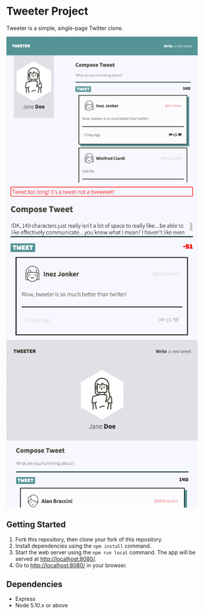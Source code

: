 # Tweeter Project

Tweeter is a simple, single-page Twitter clone.

!["screenshot of desktop style"](https://github.com/millarke/tweeter/blob/master/docs/desktop-screenshot.png?raw=true)
!["error message when tweet is too long"](https://github.com/millarke/tweeter/blob/master/docs/error.png?raw=true)
!["mobile page styling"](https://github.com/millarke/tweeter/blob/master/docs/mobile-tablet-screenshot.png?raw=true)

## Getting Started

1. Fork this repository, then clone your fork of this repository.
2. Install dependencies using the `npm install` command.
3. Start the web server using the `npm run local` command. The app will be served at <http://localhost:8080/>.
4. Go to <http://localhost:8080/> in your browser.

## Dependencies

- Express
- Node 5.10.x or above
